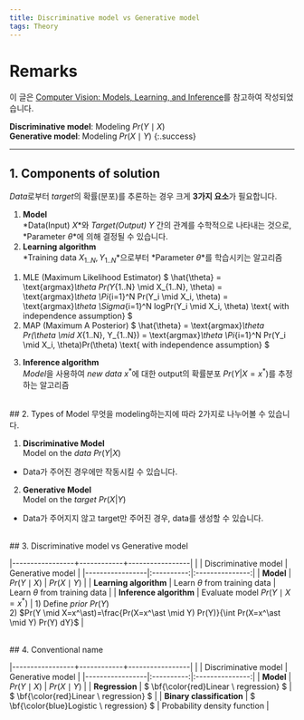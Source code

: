 ```yaml
---
title: Discriminative model vs Generative model
tags: Theory
---
```


# Remarks
이 글은 [Computer Vision: Models, Learning, and Inference](http://www.computervisionmodels.com/)를 참고하여 작성되었습니다.

**Discriminative model**: Modeling $Pr(Y \mid X)$ <br>**Generative model**: Modeling $Pr(X \mid Y)$
{:.success}

<!--more-->

---

## 1. Components of solution
*Data*로부터 *target*의 확률(분포)를 추론하는 경우 크게 **3가지 요소**가 필요합니다. <br>

1. **Model** <br>
*Data(Input) $X$*와 *Target(Output) $Y$* 간의 관계를 수학적으로 나타내는 것으로, *Parameter $\theta$*에 의해 결정될 수 있습니다.
2. **Learning algorithm** <br>
*Training data $X_{1..N}, Y_{1..N}$*으로부터 *Parameter $\theta$*를 학습시키는 알고리즘 <br>
1) MLE (Maximum Likelihood Estimator)
$ \hat{\theta} = \text{argmax}_\theta Pr(Y_{1..N} \mid X_{1..N}, \theta) = \text{argmax}_\theta \Pi_{i=1}^N Pr(Y_i \mid X_i, \theta) = \text{argmax}_\theta \Sigma_{i=1}^N logPr(Y_i \mid X_i, \theta) \text{ with independence assumption} $ <br>
2) MAP (Maximum A Posterior)
$ \hat{\theta} = \text{argmax}_\theta Pr(\theta \mid X_{1..N}, Y_{1..N}) = \text{argmax}_\theta \Pi_{i=1}^N Pr(Y_i \mid X_i, \theta)Pr(\theta) \text{ with independence assumption} $
3. **Inference algorithm** <br>
*Model*을 사용하여 *new data* $x^\ast$에 대한 output의 확률분포 $Pr(Y|X=x^\ast)$를 추정하는 알고리즘

<br>
## 2. Types of Model
무엇을 modeling하는지에 따라 2가지로 나누어볼 수 있습니다. <br>

1. **Discriminative Model** <br>
Model on the *data* $Pr(Y|X)$ <br>
- Data가 주어진 경우에만 작동시킬 수 있습니다.
2. **Generative Model** <br>
Model on the *target* $Pr(X|Y)$ <br>
- Data가 주어지지 않고 target만 주어진 경우, data를 생성할 수 있습니다.

<br>
## 3. Discriminative model vs Generative model

|-----------------+------------+-----------------|
|                 | Discriminative model | Generative model  |
|-----------------|:----------:|:---------------:|
| **Model**           | $Pr(Y \mid X)$ | $Pr(X \mid Y)$      |
| **Learning algorithm**  | Learn $\theta$ from training data | Learn $\theta$ from training data |
| **Inference algorithm**  | Evaluate model $Pr(Y \mid X=x^\ast)$         | 1) Define *prior* $Pr(Y)$ <br> 2) $Pr(Y \mid X=x^\ast)=\frac{Pr(X=x^\ast \mid Y) Pr(Y)}{\int Pr(X=x^\ast \mid Y) Pr(Y) dY}$  |

<br>
## 4. Conventional name

|-----------------+------------+-----------------|
|                 | Discriminative model | Generative model  |
|-----------------|:----------:|:---------------:|
| **Model**           | $Pr(Y \mid X)$ | $Pr(X \mid Y)$      |
| **Regression**      | $ \bf{\color{red}Linear \ regression} $ | $ \bf{\color{red}Linear \ regression} $ |
| **Binary classification**      | $ \bf{\color{blue}Logistic \ regression} $ | Probability density function |
